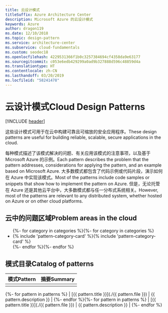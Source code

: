 ```yaml
---
title: 云设计模式
titleSuffix: Azure Architecture Center
description: Microsoft Azure 的云设计模式
keywords: Azure
author: dragon119
ms.date: 12/10/2018
ms.topic: design-pattern
ms.service: architecture-center
ms.subservice: cloud-fundamentals
ms.custom: seodec18
ms.openlocfilehash: 4229531366f1b0c3257384694cf4358da9e63177
ms.sourcegitcommit: c053e6edb429299a0ad9b327888d596c48859d4a
ms.translationtype: HT
ms.contentlocale: zh-CN
ms.lasthandoff: 03/20/2019
ms.locfileid: "58241478"
---
```

# <a name="cloud-design-patterns"></a><span data-ttu-id="b213d-104">云设计模式</span><span class="sxs-lookup"><span data-stu-id="b213d-104">Cloud Design Patterns</span></span>

[!INCLUDE [header](../../_includes/header.md)]

<span data-ttu-id="b213d-105">这些设计模式可用于在云中构建可靠且可缩放的安全应用程序。</span><span class="sxs-lookup"><span data-stu-id="b213d-105">These design patterns are useful for building reliable, scalable, secure applications in the cloud.</span></span>

<span data-ttu-id="b213d-106">每种模式描述了该模式解决的问题、有关应用该模式的注意事项，以及基于 Microsoft Azure 的示例。</span><span class="sxs-lookup"><span data-stu-id="b213d-106">Each pattern describes the problem that the pattern addresses, considerations for applying the pattern, and an example based on Microsoft Azure.</span></span> <span data-ttu-id="b213d-107">大多数模式都包含了代码示例或代码片段，演示如何在 Azure 中实现该模式。</span><span class="sxs-lookup"><span data-stu-id="b213d-107">Most of the patterns include code samples or snippets that show how to implement the pattern on Azure.</span></span> <span data-ttu-id="b213d-108">但是，无论托管在 Azure 还是其他云平台中，大多数模式都与任一分布式系统相关。</span><span class="sxs-lookup"><span data-stu-id="b213d-108">However, most of the patterns are relevant to any distributed system, whether hosted on Azure or on other cloud platforms.</span></span>

## <a name="problem-areas-in-the-cloud"></a><span data-ttu-id="b213d-109">云中的问题区域</span><span class="sxs-lookup"><span data-stu-id="b213d-109">Problem areas in the cloud</span></span>

<!-- markdownlint-disable MD033 -->

<ul id="categories" class="panel">
<span data-ttu-id="b213d-110">{%- for category in categories %}</span><span class="sxs-lookup"><span data-stu-id="b213d-110">{%- for category in categories %}</span></span>
    <li>
    <span data-ttu-id="b213d-111">{% include 'pattern-category-card' %}</span><span class="sxs-lookup"><span data-stu-id="b213d-111">{% include 'pattern-category-card' %}</span></span>
    </li>
<span data-ttu-id="b213d-112">{%- endfor %}</span><span class="sxs-lookup"><span data-stu-id="b213d-112">{%- endfor %}</span></span>
</ul>

<!-- markdownlint-enable MD033 -->

## <a name="catalog-of-patterns"></a><span data-ttu-id="b213d-113">模式目录</span><span class="sxs-lookup"><span data-stu-id="b213d-113">Catalog of patterns</span></span>

| <span data-ttu-id="b213d-114">模式</span><span class="sxs-lookup"><span data-stu-id="b213d-114">Pattern</span></span> | <span data-ttu-id="b213d-115">摘要</span><span class="sxs-lookup"><span data-stu-id="b213d-115">Summary</span></span> |
|---------|---------|
|         |         |

<span data-ttu-id="b213d-116">{%- for pattern in patterns %} | [{{ pattern.title }}](./{{ pattern.file }}) | {{ pattern.description }} | {%- endfor %}</span><span class="sxs-lookup"><span data-stu-id="b213d-116">{%- for pattern in patterns %} | [{{ pattern.title }}](./{{ pattern.file }}) | {{ pattern.description }} | {%- endfor %}</span></span>

